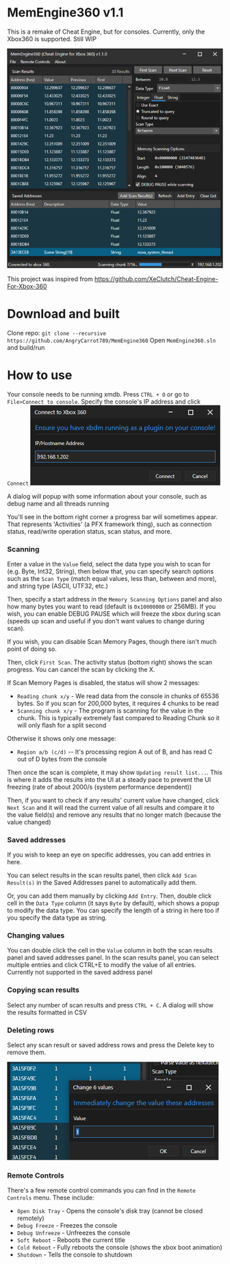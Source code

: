# MemEngine360 v1.1
This is a remake of Cheat Engine, but for consoles. Currently, only the Xbox360 is supported. Still WIP

![](MemEngine360.Avalonia_2025-04-27_01.17.35.png)

This project was inspired from https://github.com/XeClutch/Cheat-Engine-For-Xbox-360

# Download and built
Clone repo: `git clone --recursive https://github.com/AngryCarrot789/MemEngine360`
Open `MemEngine360.sln` and build/run 

# How to use
Your console needs to be running xmdb. Press `CTRL + O` or go to `File>Connect to console`. Specify the console's IP address and click `Connect`
![](MemEngine360.Avalonia_2025-04-23_00.40.36.png)

A dialog will popup with some information about your console, such as debug name and all threads running

You'll see in the bottom right corner a progress bar will sometimes appear. That represents 'Activities' (a PFX framework thing), 
such as connection status, read/write operation status, scan status, and more.

### Scanning
Enter a value in the `Value` field, select the data type you wish to scan for (e.g. Byte, Int32, String), then below that, you can 
specify search options such as the `Scan Type` (match equal values, less than, between and more), and string type (ASCII, UTF32, etc.)

Then, specify a start address in the `Memory Scanning Options` panel and also how many bytes you want to read (default is `0x10000000` or 256MB).
If you wish, you can enable DEBUG PAUSE which will freeze the xbox during scan (speeds up scan and useful if you don't want values to change during scan).

If you wish, you can disable Scan Memory Pages, though there isn't much point of doing so.

Then, click `First Scan`. The activity status (bottom right) shows the scan progress. You can cancel the scan by clicking the X.

If Scan Memory Pages is disabled, the status will show 2 messages:
- `Reading chunk x/y` - We read data from the console in chunks of 65536 bytes. So if you scan for 200,000 bytes, it requires 4 chunks to be read
- `Scanning chunk x/y` - The program is scanning for the value in the chunk. This is typically extremely fast compared to Reading Chunk so it will only flash for a split second

Otherwise it shows only one message:
- `Region a/b (c/d)` -- It's processing region A out of B, and has read C out of D bytes from the console 

Then once the scan is complete, it may show `Updating result list...`. This is where it adds the results into the UI at a steady pace to prevent the UI freezing (rate of about 2000/s (system performance dependent))


Then, if you want to check if any results' current value have changed, click `Next Scan` and it will read the current value of all results
and compare it to the value field(s) and remove any results that no longer match (because the value changed)

### Saved addresses
If you wish to keep an eye on specific addresses, you can add entries in here. 

You can select results in the scan results panel, then click `Add Scan Result(s)` in the Saved Addresses panel to automatically add them. 

Or, you can add them manually by clicking `Add Entry`. Then, double click cell in the `Data Type` column (it says `Byte` by default), which
shows a popup to modify the data type. You can specify the length of a string in here too if you specify the data type as string.

### Changing values
You can double click the cell in the `Value` column in both the scan results panel and saved addresses panel. In the scan results panel,
you can select multiple entries and click CTRL+E to modify the value of all entries. Currently not supported in the saved address panel

### Copying scan results
Select any number of scan results and press `CTRL + C`. A dialog will show the results formatted in CSV

### Deleting rows
Select any scan result or saved address rows and press the Delete key to remove them.

![](MemEngine360.Avalonia_2025-04-23_01.04.01.png)

### Remote Controls
There's a few remote control commands you can find in the `Remote Controls` menu. These include:
- `Open Disk Tray` - Opens the console's disk tray (cannot be closed remotely)
- `Debug Freeze` - Freezes the console
- `Debug Unfreeze` - Unfreezes the console
- `Soft Reboot` - Reboots the current title
- `Cold Reboot` - Fully reboots the console (shows the xbox boot animation)
- `Shutdown` - Tells the console to shutdown

